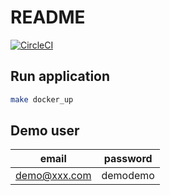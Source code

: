 # README

[![CircleCI](https://circleci.com/gh/walkersumida/rails-api-for-nuxtjs.svg?style=svg)](https://circleci.com/gh/walkersumida/rails-api-for-nuxtjs)

## Run application

```bash
make docker_up
```

## Demo user

| email | password |
----|----
| demo@xxx.com | demodemo |

